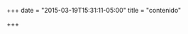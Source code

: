 +++
date = "2015-03-19T15:31:11-05:00"
title = "contenido"

+++


<a href="#"><img src="assets/img/p03.png" alt=""></a>
